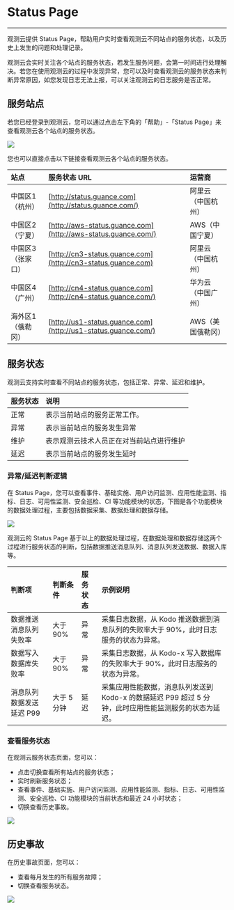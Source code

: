 # Status Page
---

观测云提供 Status Page，帮助用户实时查看观测云不同站点的服务状态，以及历史上发生的问题和处理记录。

观测云会实时关注各个站点的服务状态，若发生服务问题，会第一时间进行处理解决。若您在使用观测云的过程中发现异常，您可以及时查看观测云的服务状态来判断异常原因，如您发现日志无法上报，可以关注观测云的日志服务是否正常。

## 服务站点

若您已经登录到观测云，您可以通过点击左下角的「帮助」-「Status Page」来查看观测云各个站点的服务状态。

![](img/6.status_page_1.png)

您也可以直接点击以下链接查看观测云各个站点的服务状态。

| 站点              | 服务状态 URL                                                 | 运营商             |
| :---------------- | :----------------------------------------------------------- | :----------------- |
| 中国区1（杭州）   | [http://status.guance.com](http://status.guance.com/)        | 阿里云（中国杭州） |
| 中国区2（宁夏）   | [http://aws-status.guance.com](http://aws-status.guance.com/) | AWS（中国宁夏）    |
| 中国区3（张家口） | [http://cn3-status.guance.com](http://cn3-status.guance.com) | 阿里云（中国杭州） |
| 中国区4（广州）   | [http://cn4-status.guance.com](http://cn4-status.guance.com/) | 华为云（中国广州） |
| 海外区1（俄勒冈） | [http://us1-status.guance.com](http://us1-status.guance.com/) | AWS（美国俄勒冈）  |

## 服务状态

观测云支持实时查看不同站点的服务状态，包括正常、异常、延迟和维护。

| 服务状态 | 说明                                                         |
| :------- | :----------------------------------------------------------- |
| 正常     | 表示当前站点的服务正常工作。                                 |
| 异常     | 表示当前站点的服务发生异常   |
| 维护     | 表示观测云技术人员正在对当前站点进行维护          |
| 延迟     | 表示当前站点的服务发生延时 |

### 异常/延迟判断逻辑

在 Status Page，您可以查看事件、基础实施、用户访问监测、应用性能监测、指标、日志、可用性监测、安全巡检、CI 等功能模块的状态，下图是各个功能模块的数据处理过程，主要包括数据采集、数据处理和数据存储。

![](img/2.status_page.png)

观测云的 Status Page 基于以上的数据处理过程，在数据处理和数据存储这两个过程进行服务状态的判断，包括数据推送消息队列、消息队列发送数据、数据入库等。

| 判断项       | 判断条件      |   服务状态     |    示例说明      |
| :----------- | :----------- |:------------- |:-------------- |
| 数据推送消息队列失败率     | 大于 90%       | 异常             |  采集日志数据，从 Kodo 推送数据到消息队列的失败率大于 90%，此时日志服务的状态为异常。        | 
| 数据写入数据库失败率       | 大于 90%       | 异常             |  采集日志数据，从 Kodo-x 写入数据库的失败率大于 90%，此时日志服务的状态为异常。        | 
| 消息队列数据发送延迟 P99   | 大于 5 分钟     | 延迟             |  采集应用性能数据，消息队列发送到 Kodo-x 的数据延迟 P99 超过 5 分钟，此时应用性能监测服务的状态为延迟。        | 

### 查看服务状态

在观测云服务状态页面，您可以：

- 点击切换查看所有站点的服务状态；
- 实时刷新服务状态；
- 查看事件、基础实施、用户访问监测、应用性能监测、指标、日志、可用性监测、安全巡检、CI 功能模块的当前状态和最近 24 小时状态；
- 切换查看历史事故。

![](img/6.status_page_4.png)

## 历史事故

在历史事故页面，您可以：

- 查看每月发生的所有服务故障；
- 切换查看服务状态。

![](img/6.status_page_3.png)









